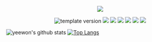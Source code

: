 
<p align="middle">
  <a href="https://hits.seeyoufarm.com"><img src="https://hits.seeyoufarm.com/api/count/incr/badge.svg?url=https%3A%2F%2Fgithub.com%2FYeewon&count_bg=%2379C83D&title_bg=%23555555&icon=&icon_color=%23E7E7E7&title=hits&edge_flat=false"/></a>                   
</p>

<p align="middle">
  <img src="https://img.shields.io/badge/version-1.0.0-blue?style=flat-square" alt="template version"/>
  <img src="https://img.shields.io/badge/language-html-red.svg?style=flat-square"/>
  <img src="https://img.shields.io/badge/language-css-green.svg?style=flat-square"/>
  <img src="https://img.shields.io/badge/language-js-yellow.svg?style=flat-square"/>
  <img src="https://img.shields.io/badge/language-java-orange.svg?style=flat-square"/>
  <img src="https://img.shields.io/badge/language-python-blue.svg?style=flat-square"/>
  <img src="https://img.shields.io/badge/language-sql-yellowgreen.svg?style=flat-square"/>
</p>


![yeewon's github stats](https://github-readme-stats.vercel.app/api?username=Yeewon&show_icons=true)
[![Top Langs](https://github-readme-stats.vercel.app/api/top-langs/?username=Yeewon&layout=compact)](https://github.com/anuraghazra/github-readme-stats)

